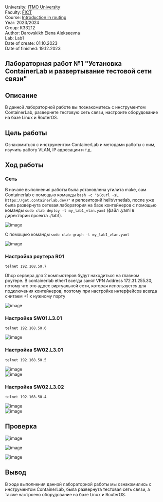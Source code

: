 University: [ITMO University](https://itmo.ru/ru/)  
Faculty: [FICT](https://fict.itmo.ru)  
Course: [Introduction in routing](https://github.com/itmo-ict-faculty/introduction-in-routing)  
Year: 2023/2024  
Group: K33212  
Author: Darovskikh Elena Alekseevna  
Lab: Lab1  
Date of create: 01.10.2023  
Date of finished: 19.12.2023


## Лабораторная работ №1 "Установка ContainerLab и развертывание тестовой сети связи"

## Описание  
В данной лабораторной работе вы познакомитесь с инструментом ContainerLab, развернете тестовую сеть связи, настроите оборудование на базе Linux и RouterOS.  

## Цель работы  
Ознакомиться с инструментом ContainerLab и методами работы с ним, изучить работу VLAN, IP адресации и т.д.

## Ход работы  

### Сеть  

В начале выполнения работы была установлена утилита make, сам Containerlab с помощью команды ```bash -c "$(curl -sL https://get.containerlab.dev)"``` и репозиторий hellt/vrnetlab, после уже была развёрнута сетевая лаборатория на базе контейнеров с помощью команды ```sudo clab deploy -t my_lab1_vlan.yaml``` (файл .yaml в директории проекта ./lab1). 

![image](https://github.com/lenaniridmi/2023_2024-introduction_in_routing-k33212-darovskikh_e_a/assets/90695447/3d59a576-38d8-4a37-94e9-25d5fba3d8dc)

С помощью команды ```sudo clab graph -t my_lab1_vlan.yaml```

![image](https://github.com/lenaniridmi/2023_2024-introduction_in_routing-k33212-darovskikh_e_a/assets/90695447/e5d24632-0653-4fcd-96f5-ac7bf80dde61)

### Настройка роутера R01  
```telnet 192.168.50.7```  

Dhcp сервера для 2 компьютеров будут находиться на главном роутере. 
В containerlab ether1 всегда занят VPN Address 172.31.255.30, потому что это адрес виртуальной сети, которая используется для подключения контейнеров, поэтому при настройке интерфейсов всегда считаем +1 к нужному порту

![image](https://github.com/lenaniridmi/2023_2024-introduction_in_routing-k33212-darovskikh_e_a/assets/90695447/6fed2703-dc22-43d0-a4ae-9700630df02a)

### Настройка SW01.L3.01  
```telnet 192.168.50.6``` 

![image](https://github.com/lenaniridmi/2023_2024-introduction_in_routing-k33212-darovskikh_e_a/assets/90695447/70e68d4a-bc47-4cda-86b6-69df8d842032)

### Настройка SW02.L3.01  
```telnet 192.168.50.5```  

![image](https://github.com/lenaniridmi/2023_2024-introduction_in_routing-k33212-darovskikh_e_a/assets/90695447/91096915-7d09-48a5-98c8-fe90e48bfea9)  
![image](https://github.com/lenaniridmi/2023_2024-introduction_in_routing-k33212-darovskikh_e_a/assets/90695447/8ce7c34f-c445-4b54-81c6-026be6ca56b9)  



### Настройка SW02.L3.02  
```telnet 192.168.50.4```  

![image](https://github.com/lenaniridmi/2023_2024-introduction_in_routing-k33212-darovskikh_e_a/assets/90695447/7a2bc4ca-938f-4ff1-ba4f-6f61ce91fb65)  
![image](https://github.com/lenaniridmi/2023_2024-introduction_in_routing-k33212-darovskikh_e_a/assets/90695447/d63e09c5-497b-41f7-b840-6b2404b8f29b)  





## Проверка  

![image](https://github.com/lenaniridmi/2023_2024-introduction_in_routing-k33212-darovskikh_e_a/assets/90695447/a1daa817-ed41-460f-9dcf-6cf881fb4ff9)

![image](https://github.com/lenaniridmi/2023_2024-introduction_in_routing-k33212-darovskikh_e_a/assets/90695447/4afcd7a9-eb3c-4314-a185-4ed631859a87)

![image](https://github.com/lenaniridmi/2023_2024-introduction_in_routing-k33212-darovskikh_e_a/assets/90695447/93782815-c832-4e82-b2fd-5e27eece335a)


## Вывод

В ходе выполнения данной лабораторной работы мы ознакомились с инструментом ContainerLab, была развернута тестовая сеть связи, а также настроено оборудование на базе Linux и RouterOS.

